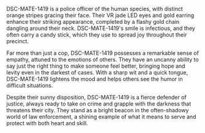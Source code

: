 DSC-MATE-1419 is a police officer of the human species, with distinct orange stripes gracing their face. Their VR jade LED eyes and gold earring enhance their striking appearance, completed by a flashy gold chain dangling around their neck. DSC-MATE-1419's smile is infectious, and they often carry a candy stick, which they use to spread joy throughout their precinct.

Far more than just a cop, DSC-MATE-1419 possesses a remarkable sense of empathy, attuned to the emotions of others. They have an uncanny ability to say just the right thing to make someone feel better, bringing hope and levity even in the darkest of cases. With a sharp wit and a quick tongue, DSC-MATE-1419 lightens the mood and helps others see the humor in difficult situations.

Despite their sunny disposition, DSC-MATE-1419 is a fierce defender of justice, always ready to take on crime and grapple with the darkness that threatens their city. They stand as a bright beacon in the often-shadowy world of law enforcement, a shining example of what it means to serve and protect with both heart and skill.